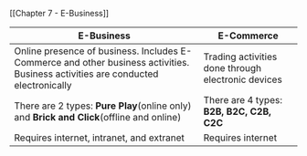 
[[Chapter 7 - E-Business]]

| E-Business                                                                                                                       | E-Commerce                                         |
| -------------------------------------------------------------------------------------------------------------------------------- | -------------------------------------------------- |
| Online presence of business. Includes E-Commerce and other business activities. Business activities are conducted electronically | Trading activities done through electronic devices |
| There are 2 types: **Pure Play**(online only) and **Brick and Click**(offline and online)                                        | There are 4 types: **B2B, B2C, C2B, C2C**          |
| Requires internet, intranet, and extranet                                                                                        | Requires internet                                                   |
